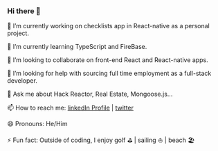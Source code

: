### Hi there 👋

<!--
**ForeDaddy/ForeDaddy** is a ✨ _special_ ✨ repository because its `README.md` (this file) appears on your GitHub profile.

Here are some ideas to get you started:

- 🔭 I’m currently working on ...
- 🌱 I’m currently learning ...
- 👯 I’m looking to collaborate on ...
- 🤔 I’m looking for help with ...
- 💬 Ask me about ...
- 📫 How to reach me: ...
- 😄 Pronouns: ...
- ⚡ Fun fact: ...
-->

🔭 I’m currently working on checklists app in React-native as a personal project.

🌱 I’m currently learning TypeScript and FireBase.

👯 I’m looking to collaborate on front-end React and React-native apps.

🤔 I’m looking for help with sourcing full time employment as a full-stack developer.

💬 Ask me about Hack Reactor, Real Estate, Mongoose.js...

📫 How to reach me: [linkedIn Profile](https://www.linkedin.com/in/donnneufeld/) | [twitter](https://twitter.com/DonnNeuf)

😄 Pronouns: He/Him

⚡ Fun fact: Outside of coding, I enjoy golf :golf: | sailing :sailboat: | beach :beach_umbrella:

